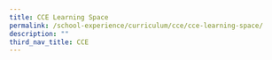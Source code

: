 ```yaml
---
title: CCE Learning Space
permalink: /school-experience/curriculum/cce/cce-learning-space/
description: ""
third_nav_title: CCE
---
```

